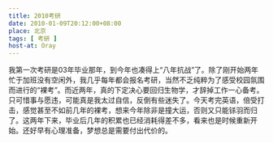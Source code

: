 ```yaml
---
title: 2010考研
date: 2010-01-09T20:12:00+08:00
place: 北京
tags: [ 考研 ]
host-at: Oray
---
```

我第一次考研是03年毕业那年，到今年也凑得上“八年抗战”了。除了刚开始两年忙于加班没有空闲外，我几乎每年都会报名考研，当然不乏纯粹为了感受校园氛围而进行的“裸考”。而近两年，真的下定决心要回归生物学，才辞掉工作一心备考。只可惜事与愿违，可能真是我太过自信，反倒有些迷失了。今天考完英语，倍受打击，感觉甚至不如前几年的裸考，想来今年除非是撞大运，否则又只能铩羽而归了。这两年下来，毕业后几年的积累也已经消耗得差不多，看来也是时候重新开始。还好早有心理准备，梦想总是需要付出代价的。
